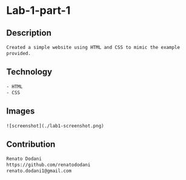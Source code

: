 # Lab-1-part-1

## Description
    Created a simple website using HTML and CSS to mimic the example provided.

## Technology
    - HTML
    - CSS

## Images

    ![screenshot](./lab1-screenshot.png)



## Contribution
    Renato Dodani  
    https://github.com/renatododani
    renato.dodani1@gmail.com

